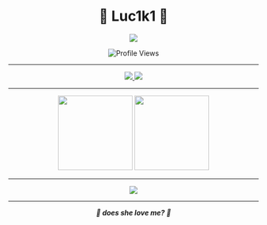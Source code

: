 <h1 align="center">🌌 Luc1k1 🌌</h1>

<p align="center">
  <img src="https://readme-typing-svg.herokuapp.com?color=70AFFF&center=true&vCenter=true&width=450&lines=Artificial+Intelligence+Engineer;Building+Things+That+Think;💙+does+she+love+me+💙">
</p>

<p align="center">
  <img src="https://moe-counter.glitch.me/get/@:luc1k1?theme=gelbooru" alt="Profile Views"/>
</p>

---

<p align="center">
  <a href="https://twitter.com/leroy_ceo">
    <img src="https://img.shields.io/badge/Twitter-70AFFF?style=for-the-badge&logo=twitter&logoColor=white">
  </a>
  <a href="mailto:leroyceo@yahoo.com">
    <img src="https://img.shields.io/badge/Yahoo%20Mail-8B89CC?style=for-the-badge&logo=yahoo&logoColor=white">
  </a>
</p>

---

<p align="center">
  <img src="https://github-readme-stats.vercel.app/api?username=luc1k1&show_icons=true&theme=blueberry&hide_border=true" height="150">
  <img src="https://github-readme-streak-stats.herokuapp.com?user=luc1k1&theme=blueberry&hide_border=true" height="150">
</p>

---

<p align="center">
  <img src="https://github-readme-activity-graph.vercel.app/graph?username=luc1k1&theme=react-dark&bg_color=0d1117&color=70AFFF&line=70AFFF&point=ffffff&hide_border=true"/>
</p>

---

<p align="center">
  <b><i>💙 does she love me? 💙</i></b>
</p>
